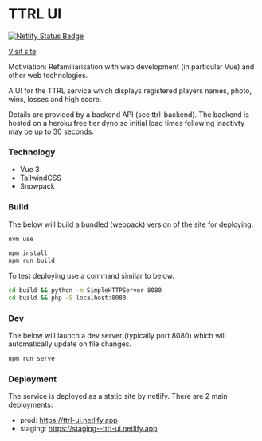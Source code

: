 # TTRL UI

[![Netlify Status Badge][1]][2]

[Visit site][3]

Motiviation: Refamiliarisation with web development (in particular
Vue) and other web technologies.

A UI for the TTRL service which displays registered players names,
photo, wins, losses and high score.

Details are provided by a backend API (see ttrl-backend). The backend
is hosted on a heroku free tier dyno so initial load times following
inactivty may be up to 30 seconds.

### Technology

- Vue 3
- TailwindCSS
- Snowpack

### Build

The below will build a bundled (webpack) version of the site for
deploying.
```bash
nvm use

npm install
npm run build
```

To test deploying use a command similar to below.
```bash
cd build && python -m SimpleHTTPServer 8080
cd build && php -S localhost:8080
```

### Dev

The below will launch a dev server (typically port 8080) which will
automatically update on file changes.
```bash
npm run serve
```

### Deployment

The service is deployed as a static site by netlify. There are 2 main
deployments:
- prod: https://ttrl-ui.netlify.app
- staging: https://staging--ttrl-ui.netlify.app

[1]: <https://api.netlify.com/api/v1/badges/a6caf4da-8161-4229-885a-ea91ce64b593/deploy-status> "Netlify status badge"
[2]: <https://app.netlify.com/sites/ttrl-ui/deploys> "Netlify deployments"
[3]: <https://ttrl-ui.netlify.app> " TTRL UI site"
